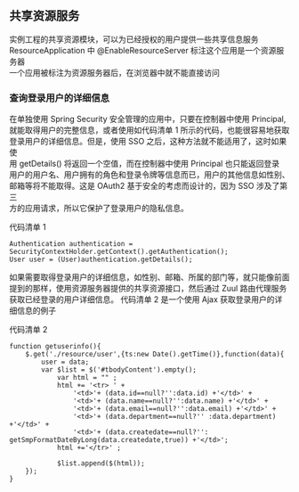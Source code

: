 ## 共享资源服务
实例工程的共享资源模块，可以为已经授权的用户提供一些共享信息服务  
ResourceApplication 中 @EnableResourceServer 标注这个应用是一个资源服务器  
一个应用被标注为资源服务器后，在浏览器中就不能直接访问

### 查询登录用户的详细信息
在单独使用 Spring Security 安全管理的应用中，只要在控制器中使用 Principal,  
就能取得用户的完整信息，或者使用如代码清单 1 所示的代码，也能很容易地获取  
登录用户的详细信息。但是，使用 SSO 之后，这种方法就不能适用了，这时如果使  
用 getDetails() 将返回一个空值，而在控制器中使用 Principal 也只能返回登录  
用户的用户名、用户拥有的角色和登录令牌等信息而已，用户的其他信息如性别、  
邮箱等将不能取得。这是 OAuth2 基于安全的考虑而设计的，因为 SSO 涉及了第三  
方的应用请求，所以它保护了登录用户的隐私信息。

代码清单 1 
```
Authentication authentication = SecurityContextHolder.getContext().getAuthentication();
User user = (User)authentication.getDetails();
```

如果需要取得登录用户的详细信息，如性别、邮箱、所属的部门等，就只能像前面  
提到的那样，使用资源服务器提供的共享资源接口，然后通过 Zuul 路由代理服务  
获取已经登录的用户详细信息。
代码清单 2 是一个使用 Ajax 获取登录用户的详细信息的例子

代码清单 2
```
function getuserinfo(){
    $.get('./resource/user',{ts:new Date().getTime()},function(data){
        user = data;
        var $list = $('#tbodyContent').empty();
            var html = "" ;
            html += '<tr> ' +
                '<td>'+ (data.id==null?'':data.id) +'</td>' +
                '<td>'+ (data.name==null?'':data.name) +'</td>' +
                '<td>'+ (data.email==null?'':data.email) +'</td>' +
                '<td>'+ (data.department==null?'' :data.department) +'</td>' +
                '<td>'+ (data.createdate==null?'': getSmpFormatDateByLong(data.createdate,true)) +'</td>';
            html +='</tr>' ;

            $list.append($(html));
    });
}
```